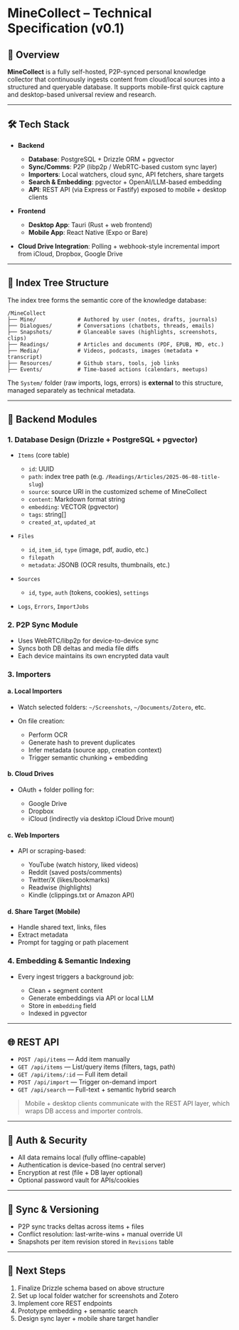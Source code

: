 # MineCollect – Technical Specification (v0.1)

## 🧭 Overview

**MineCollect** is a fully self-hosted, P2P-synced personal knowledge collector that continuously ingests content from cloud/local sources into a structured and queryable database. It supports mobile-first quick capture and desktop-based universal review and research.

---

## 🛠️ Tech Stack

* **Backend**

  * **Database**: PostgreSQL + Drizzle ORM + pgvector
  * **Sync/Comms**: P2P (libp2p / WebRTC-based custom sync layer)
  * **Importers**: Local watchers, cloud sync, API fetchers, share targets
  * **Search & Embedding**: pgvector + OpenAI/LLM-based embedding
  * **API**: REST API (via Express or Fastify) exposed to mobile + desktop clients

* **Frontend**

  * **Desktop App**: Tauri (Rust + web frontend)
  * **Mobile App**: React Native (Expo or Bare)

* **Cloud Drive Integration**: Polling + webhook-style incremental import from iCloud, Dropbox, Google Drive

---

## 📂 Index Tree Structure

The index tree forms the semantic core of the knowledge database:

```
/MineCollect
├── Mine/             # Authored by user (notes, drafts, journals)
├── Dialogues/        # Conversations (chatbots, threads, emails)
├── Snapshots/        # Glanceable saves (highlights, screenshots, clips)
├── Readings/         # Articles and documents (PDF, EPUB, MD, etc.)
├── Media/            # Videos, podcasts, images (metadata + transcript)
├── Resources/        # Github stars, tools, job links
├── Events/           # Time-based actions (calendars, meetups)
```

The `System/` folder (raw imports, logs, errors) is **external** to this structure, managed separately as technical metadata.

---

## 🧱 Backend Modules

### 1. **Database Design (Drizzle + PostgreSQL + pgvector)**

* `Items` (core table)

  * `id`: UUID
  * `path`: index tree path (e.g. `/Readings/Articles/2025-06-08-title-slug`)
  * `source`: source URI in the customized scheme of MineCollect
  * `content`: Markdown format string
  * `embedding`: VECTOR (pgvector)
  * `tags`: string\[]
  * `created_at`, `updated_at`

* `Files`

  * `id`, `item_id`, `type` (image, pdf, audio, etc.)
  * `filepath`
  * `metadata`: JSONB (OCR results, thumbnails, etc.)

* `Sources`

  * `id`, `type`, `auth` (tokens, cookies), `settings`

* `Logs`, `Errors`, `ImportJobs`

### 2. **P2P Sync Module**

* Uses WebRTC/libp2p for device-to-device sync
* Syncs both DB deltas and media file diffs
* Each device maintains its own encrypted data vault

### 3. **Importers**

#### a. Local Importers

* Watch selected folders: `~/Screenshots`, `~/Documents/Zotero`, etc.
* On file creation:

  * Perform OCR
  * Generate hash to prevent duplicates
  * Infer metadata (source app, creation context)
  * Trigger semantic chunking + embedding

#### b. Cloud Drives

* OAuth + folder polling for:

  * Google Drive
  * Dropbox
  * iCloud (indirectly via desktop iCloud Drive mount)

#### c. Web Importers

* API or scraping-based:

  * YouTube (watch history, liked videos)
  * Reddit (saved posts/comments)
  * Twitter/X (likes/bookmarks)
  * Readwise (highlights)
  * Kindle (clippings.txt or Amazon API)

#### d. Share Target (Mobile)

* Handle shared text, links, files
* Extract metadata
* Prompt for tagging or path placement

### 4. **Embedding & Semantic Indexing**

* Every ingest triggers a background job:

  * Clean + segment content
  * Generate embeddings via API or local LLM
  * Store in `embedding` field
  * Indexed in pgvector

---

## 🌐 REST API

* `POST /api/items` — Add item manually
* `GET /api/items` — List/query items (filters, tags, path)
* `GET /api/items/:id` — Full item detail
* `POST /api/import` — Trigger on-demand import
* `GET /api/search` — Full-text + semantic hybrid search

> Mobile + desktop clients communicate with the REST API layer, which wraps DB access and importer controls.

---

## 🔐 Auth & Security

* All data remains local (fully offline-capable)
* Authentication is device-based (no central server)
* Encryption at rest (file + DB layer optional)
* Optional password vault for APIs/cookies

---

## 🔄 Sync & Versioning

* P2P sync tracks deltas across items + files
* Conflict resolution: last-write-wins + manual override UI
* Snapshots per item revision stored in `Revisions` table

---

## 📍 Next Steps

1. Finalize Drizzle schema based on above structure
2. Set up local folder watcher for screenshots and Zotero
3. Implement core REST endpoints
4. Prototype embedding + semantic search
5. Design sync layer + mobile share target handler
